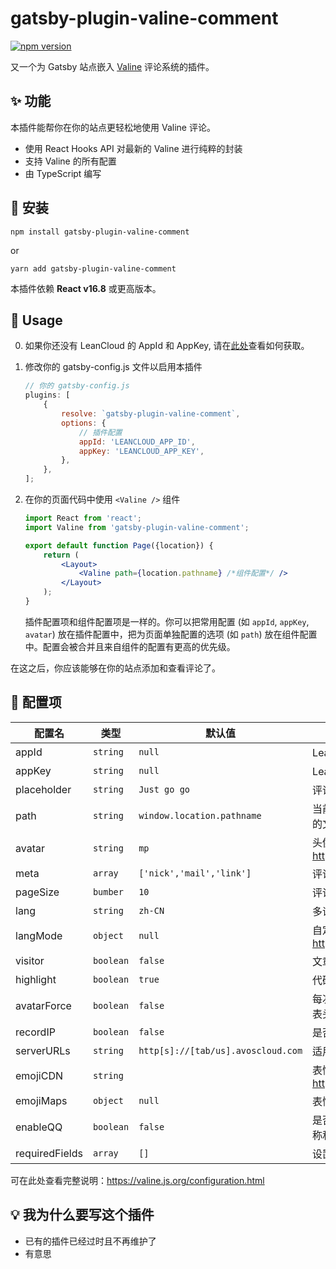 # gatsby-plugin-valine-comment

[![npm version](https://badge.fury.io/js/gatsby-plugin-valine-comment.svg)](https://badge.fury.io/js/gatsby-plugin-valine-comment)

又一个为 Gatsby 站点嵌入 [Valine](https://valine.js.org/en/) 评论系统的插件。

## ✨ 功能

本插件能帮你在你的站点更轻松地使用 Valine 评论。

- 使用 React Hooks API 对最新的 Valine 进行纯粹的封装
- 支持 Valine 的所有配置
- 由 TypeScript 编写

## 🚚 安装

```shell
npm install gatsby-plugin-valine-comment
```

or

```shell
yarn add gatsby-plugin-valine-comment
```

本插件依赖 **React v16.8** 或更高版本。

## 🔦 Usage

0. 如果你还没有 LeanCloud 的 AppId 和 AppKey, 请在[此处](https://valine.js.org/quickstart.html#%E8%8E%B7%E5%8F%96APP-ID-%E5%92%8C-APP-Key)查看如何获取。

1. 修改你的 gatsby-config.js 文件以启用本插件

    ```js
    // 你的 gatsby-config.js
    plugins: [
        {
            resolve: `gatsby-plugin-valine-comment`,
            options: {
                // 插件配置
                appId: 'LEANCLOUD_APP_ID',
                appKey: 'LEANCLOUD_APP_KEY',
            },
        },
    ];
    ```

2. 在你的页面代码中使用 `<Valine />` 组件

    ```jsx
    import React from 'react';
    import Valine from 'gatsby-plugin-valine-comment';

    export default function Page({location}) {
        return (
            <Layout>
                <Valine path={location.pathname} /*组件配置*/ />
            </Layout>
        );
    }
    ```

    插件配置项和组件配置项是一样的。你可以把常用配置 (如 `appId`, `appKey`, `avatar`) 放在插件配置中，把为页面单独配置的选项 (如 `path`) 放在组件配置中。配置会被合并且来自组件的配置有更高的优先级。

在这之后，你应该能够在你的站点添加和查看评论了。

## 🔧 配置项

| 配置名         | 类型      | 默认值                             | 描述                                           |
| -------------- | --------- | ---------------------------------- | ---------------------------------------------- |
| appId          | `string`  | `null`                             | Leancloud 的 appId                             |
| appKey         | `string`  | `null`                             | Leancloud 的 appKey                            |
| placeholder    | `string`  | `Just go go`                       | 评论框占位                                     |
| path           | `string`  | `window.location.pathname`         | 当前文章页路径，用于区分不同的文章页           |
| avatar         | `string`  | `mp`                               | 头像，<https://valine.js.org/avatar.html>      |
| meta           | `array`   | `['nick','mail','link']`           | 评论者相关属性                                 |
| pageSize       | `bumber`  | `10`                               | 评论者相关属性                                 |
| lang           | `string`  | `zh-CN`                            | 多语言支持                                     |
| langMode       | `object`  | `null`                             | 自定义语言，<https://valine.js.org/i18n.html>  |
| visitor        | `boolean` | `false`                            | 文章访问量统计                                 |
| highlight      | `boolean` | `true`                             | 代码高亮，默认开启                             |
| avatarForce    | `boolean` | `false`                            | 每次访问强制拉取最新的评论列表头像             |
| recordIP       | `boolean` | `false`                            | 是否记录评论者 IP                              |
| serverURLs     | `string`  | `http[s]://[tab/us].avoscloud.com` | 适用于国内自定义域名用户                       |
| emojiCDN       | `string`  |                                    | 表情包 CDN, <https://valine.js.org/emoji.html> |
| emojiMaps      | `object`  | `null`                             | 表情包映射                                     |
| enableQQ       | `boolean` | `false`                            | 是否启用昵称框自动获取 QQ 昵称和 QQ 头像       |
| requiredFields | `array`   | `[]`                               | 设置必填项，默认匿名                           |

可在此处查看完整说明：<https://valine.js.org/configuration.html>

## 💡 我为什么要写这个插件

- 已有的插件已经过时且不再维护了
- 有意思
